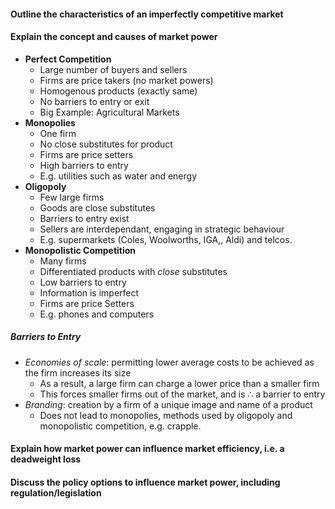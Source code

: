 

#### Outline the characteristics of an imperfectly competitive market
#### Explain the concept and causes of market power
- **Perfect Competition**
	- Large number of buyers and sellers
	- Firms are price takers (no market powers)
	- Homogenous products (exactly same)
	- No barriers to entry or exit
	- Big Example: Agricultural Markets
- **Monopolies**
	- One firm
	- No close substitutes for product
	- Firms are price setters
	- High barriers to entry
	- E.g. utilities such as water and energy
- **Oligopoly**
	- Few large firms
	- Goods are close substitutes
	- Barriers to entry exist
	- Sellers are interdependant, engaging in strategic behaviour
	- E.g. supermarkets (Coles, Woolworths, IGA,, Aldi) and telcos.
- **Monopolistic Competition**
	- Many firms
	- Differentiated products with *close* substitutes
	- Low barriers to entry
	- Information is imperfect
	- Firms are price Setters
	- E.g. phones and computers
##### Barriers to Entry
- *Economies of scale*: permitting lower average costs to be achieved as the firm increases its size
	- As a result, a large firm can charge a lower price than a smaller firm
	- This forces smaller firms out of the market, and is $\therefore$ a barrier to entry
- *Branding*: creation by a firm of a unique image and name of a product
	- Does not lead to monopolies, methods used by oligopoly and monopolistic competition, e.g. crapple.

#### Explain how market power can influence market efficiency, i.e. a deadweight loss
#### Discuss the policy options to influence market power, including regulation/legislation
